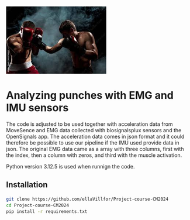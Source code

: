 ![Two people boxing](./background_pic_github.jpeg)

# Analyzing punches with EMG and IMU sensors
The code is adjusted to be used together with acceleration data from MoveSence and EMG data collected with biosignalsplux sensors and the OpenSignals app. 
The acceleration data comes in json format and it could therefore be possible to use our pipeline if the IMU used provide data in json. 
The original EMG data came as a array with three columns, first with the index, then a column with zeros, and third with the muscle activation. 

Python version 3.12.5 is used when runnign the code. 


## Installation
```bash
git clone https://github.com/ellaVillfor/Project-course-CM2024
cd Project-course-CM2024
pip install -r requirements.txt

    
